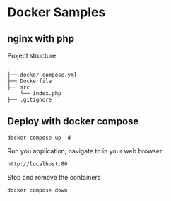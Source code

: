 # Docker Samples

## nginx with php 

Project structure:
```
.
├── docker-compose.yml
├── Dockerfile
├── src
    └── index.php
├── .gitignore

```

## Deploy with docker compose

```
docker compose up -d
```

Run you application, navigate to in your web browser:
```
http://localhost:80
```

Stop and remove the containers
```
docker compose down
```